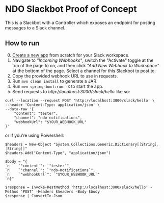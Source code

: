 # NDO Slackbot Proof of Concept

This is a Slackbot with a Controller which exposes an endpoint for posting messages to a Slack channel.

## How to run
0. [Create a new app](https://api.slack.com/apps/) from scratch for your Slack workspace. 
1. Navigate to *"Incoming Webhooks"*, switch the "Activate" toggle at the top of the page to on, and then click *"Add New Webhook to Workspace"* at the bottom of the page. Select a channel for this Slackbot to post to.
2. Copy the provided webhook URL to use in requests.
3. Run `mvn clean install` to generate a JAR.
4. Run `mvn spring-boot:run -X` to start the app.
5. Send requests to *http://localhost:3000/slack/hello* like so:

  ```
  curl --location --request POST 'http://localhost:3000/slack/hello' \
  --header 'Content-Type: application/json' \
  --data-raw '{
      "content": "tester",
      "channel": "ndo-notifications",
      "webhookUrl": "$YOUR_WEBHOOK_URL"
  }'
  ```

or if you're using Powershell:

  ```
  $headers = New-Object "System.Collections.Generic.Dictionary[[String],[String]]"
  $headers.Add("Content-Type", "application/json")

  $body = "{
  `n    `"content`": `"tester`",
  `n    `"channel`": `"ndo-notifications`",
  `n    `"webhookUrl`": `"$YOUR_WEBHOOK_URL`"
  `n}"

  $response = Invoke-RestMethod 'http://localhost:3000/slack/hello' -Method 'POST' -Headers $headers -Body $body
  $response | ConvertTo-Json
  ```

